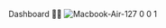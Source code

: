 Dashboard 🤌😁
![Macbook-Air-127 0 0 1](https://github.com/AndreOn04/Dashboard/assets/128987696/97bfe0bd-4505-4e80-9f4b-957853cba286)
